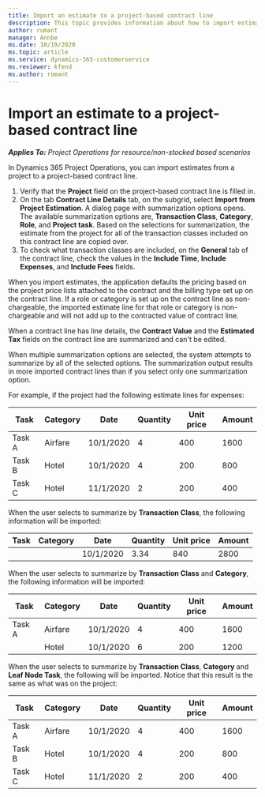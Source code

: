 ```yaml
---
title: Import an estimate to a project-based contract line
description: This topic provides information about how to import estimates from a project to a contract line.
author: rumant
manager: Annbe
ms.date: 10/19/2020
ms.topic: article
ms.service: dynamics-365-customerservice
ms.reviewer: kfend 
ms.author: rumant
---
```


# Import an estimate to a project-based contract line

_**Applies To:** Project Operations for resource/non-stocked based scenarios_

In Dynamics 365 Project Operations, you can import estimates from a project to a project-based contract line.

1. Verify that the **Project** field on the project-based contract line is filled in.
2. On the tab **Contract Line Details** tab, on the subgrid, select **Import from Project Estimation**. A dialog page with summarization options opens. The available summarization options are, **Transaction Class**, **Category**, **Role**, and **Project task**. Based on the selections for summarization, the estimate from the project for all of the transaction classes included on this contract line are copied over. 
3. To check what transaction classes are included, on the **General** tab of the contract line, check the values in the **Include Time**, **Include Expenses**, and **Include Fees** fields.

When you import estimates, the application defaults the pricing based on the project price lists attached to the contract and the billing type set up on the contract line. If a role or category is set up on the contract line as non-chargeable, the imported estimate line for that role or category is non-chargeable and will not add up to the contracted value of contract line.

When a contract line has line details, the **Contract Value** and the **Estimated Tax** fields on the contract line are summarized and can't be edited.

When multiple summarization options are selected, the system attempts to summarize by all of the selected options. The summarization output results in more imported contract lines than if you select only one summarization option.

For example, if the project had the following estimate lines for expenses:

| Task | Category | Date | Quantity | Unit price | Amount |
| --- | --- | --- | --- | --- | --- |
| Task A | Airfare | 10/1/2020 | 4 | 400 | 1600 |
| Task B | Hotel | 10/1/2020 | 4 | 200 | 800 |
| Task C | Hotel | 11/1/2020 | 2 | 200 | 400 |

When the user selects to summarize by **Transaction Class**, the following information will be imported:

| Task | Category | Date | Quantity | Unit price | Amount |
| --- | --- | --- | --- | --- | --- |
| &nbsp;  | &nbsp;  | 10/1/2020 | 3.34 | 840 | 2800 |

When the user selects to summarize by **Transaction Class** and **Category**, the following information will be imported:

| Task | Category | Date | Quantity | Unit price | Amount |
| --- | --- | --- | --- | --- | --- |
| Task A | Airfare | 10/1/2020 | 4 | 400 | 1600 |
| &nbsp;  | Hotel | 10/1/2020 | 6 | 200 | 1200 |

When the user selects to summarize by **Transaction Class**, **Category** and **Leaf Node Task**, the following will be imported. Notice that this result is the same as what was on the project:

| Task | Category | Date | Quantity | Unit price | Amount |
| --- | --- | --- | --- | --- | --- |
| Task A | Airfare | 10/1/2020 | 4 | 400 | 1600 |
| Task B | Hotel | 10/1/2020 | 4 | 200 | 800 |
| Task C | Hotel | 11/1/2020 | 2 | 200 | 400 |
